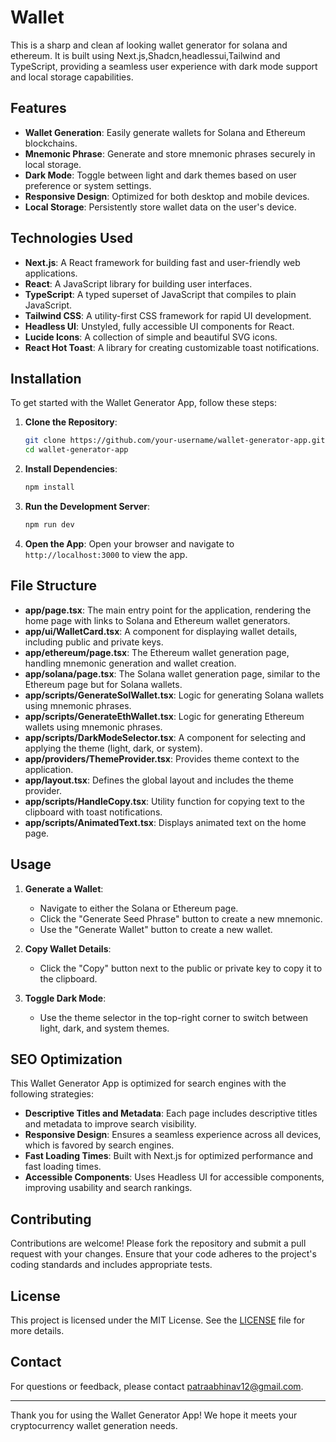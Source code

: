 # Wallet 

 This is a sharp and clean af looking wallet generator for solana and ethereum. It is built using Next.js,Shadcn,headlessui,Tailwind and TypeScript, providing a seamless user experience with dark mode support and local storage capabilities.

## Features

- **Wallet Generation**: Easily generate wallets for Solana and Ethereum blockchains.
- **Mnemonic Phrase**: Generate and store mnemonic phrases securely in local storage.
- **Dark Mode**: Toggle between light and dark themes based on user preference or system settings.
- **Responsive Design**: Optimized for both desktop and mobile devices.
- **Local Storage**: Persistently store wallet data on the user's device.

## Technologies Used

- **Next.js**: A React framework for building fast and user-friendly web applications.
- **React**: A JavaScript library for building user interfaces.
- **TypeScript**: A typed superset of JavaScript that compiles to plain JavaScript.
- **Tailwind CSS**: A utility-first CSS framework for rapid UI development.
- **Headless UI**: Unstyled, fully accessible UI components for React.
- **Lucide Icons**: A collection of simple and beautiful SVG icons.
- **React Hot Toast**: A library for creating customizable toast notifications.

## Installation

To get started with the Wallet Generator App, follow these steps:

1. **Clone the Repository**:
   ```bash
   git clone https://github.com/your-username/wallet-generator-app.git
   cd wallet-generator-app
   ```

2. **Install Dependencies**:
   ```bash
   npm install
   ```

3. **Run the Development Server**:
   ```bash
   npm run dev
   ```

4. **Open the App**:
   Open your browser and navigate to `http://localhost:3000` to view the app.

## File Structure

- **app/page.tsx**: The main entry point for the application, rendering the home page with links to Solana and Ethereum wallet generators.
- **app/ui/WalletCard.tsx**: A component for displaying wallet details, including public and private keys.
- **app/ethereum/page.tsx**: The Ethereum wallet generation page, handling mnemonic generation and wallet creation.
- **app/solana/page.tsx**: The Solana wallet generation page, similar to the Ethereum page but for Solana wallets.
- **app/scripts/GenerateSolWallet.tsx**: Logic for generating Solana wallets using mnemonic phrases.
- **app/scripts/GenerateEthWallet.tsx**: Logic for generating Ethereum wallets using mnemonic phrases.
- **app/scripts/DarkModeSelector.tsx**: A component for selecting and applying the theme (light, dark, or system).
- **app/providers/ThemeProvider.tsx**: Provides theme context to the application.
- **app/layout.tsx**: Defines the global layout and includes the theme provider.
- **app/scripts/HandleCopy.tsx**: Utility function for copying text to the clipboard with toast notifications.
- **app/scripts/AnimatedText.tsx**: Displays animated text on the home page.

## Usage

1. **Generate a Wallet**:
   - Navigate to either the Solana or Ethereum page.
   - Click the "Generate Seed Phrase" button to create a new mnemonic.
   - Use the "Generate Wallet" button to create a new wallet.

2. **Copy Wallet Details**:
   - Click the "Copy" button next to the public or private key to copy it to the clipboard.

3. **Toggle Dark Mode**:
   - Use the theme selector in the top-right corner to switch between light, dark, and system themes.

## SEO Optimization

This Wallet Generator App is optimized for search engines with the following strategies:

- **Descriptive Titles and Metadata**: Each page includes descriptive titles and metadata to improve search visibility.
- **Responsive Design**: Ensures a seamless experience across all devices, which is favored by search engines.
- **Fast Loading Times**: Built with Next.js for optimized performance and fast loading times.
- **Accessible Components**: Uses Headless UI for accessible components, improving usability and search rankings.

## Contributing

Contributions are welcome! Please fork the repository and submit a pull request with your changes. Ensure that your code adheres to the project's coding standards and includes appropriate tests.

## License

This project is licensed under the MIT License. See the [LICENSE](LICENSE) file for more details.

## Contact

For questions or feedback, please contact [patraabhinav12@gmail.com](mailto:patraabhinav12@gmail.com).

---

Thank you for using the Wallet Generator App! We hope it meets your cryptocurrency wallet generation needs.